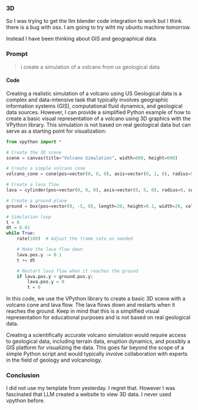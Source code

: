 ### 3D
So I was trying to get the llm blender code integration to work but I
think there is a bug with osx. I am going to try wiht my ubuntu machine
tomorrow. 

Instead I have been thinking about GIS and geographical data. 

### Prompt
>i create a simulation of a volcano from us geological data


#### Code
Creating a realistic simulation of a volcano using US Geological data is a complex and data-intensive task that typically involves geographic information systems (GIS), computational fluid dynamics, and geological data sources. However, I can provide a simplified Python example of how to create a basic visual representation of a volcano using 3D graphics with the VPython library. This simulation is not based on real geological data but can serve as a starting point for visualization:

```python
from vpython import *

# Create the 3D scene
scene = canvas(title="Volcano Simulation", width=800, height=600)

# Create a simple volcano cone
volcano_cone = cone(pos=vector(0, 0, 0), axis=vector(0, 1, 0), radius=5, color=color.red)

# Create a lava flow
lava = cylinder(pos=vector(0, 0, 0), axis=vector(0, 5, 0), radius=0, color=color.orange)

# Create a ground plane
ground = box(pos=vector(0, -5, 0), length=20, height=0.1, width=20, color=color.green)

# Simulation loop
t = 0
dt = 0.01
while True:
    rate(100)  # Adjust the frame rate as needed

    # Make the lava flow down
    lava.pos.y -= 0.1
    t += dt

    # Restart lava flow when it reaches the ground
    if lava.pos.y < ground.pos.y:
        lava.pos.y = 0
        t = 0
```

In this code, we use the VPython library to create a basic 3D scene with a volcano cone and lava flow. The lava flows down and restarts when it reaches the ground. Keep in mind that this is a simplified visual representation for educational purposes and is not based on real geological data.

Creating a scientifically accurate volcano simulation would require access to geological data, including terrain data, eruption dynamics, and possibly a GIS platform for visualizing the data. This goes far beyond the scope of a simple Python script and would typically involve collaboration with experts in the field of geology and volcanology.

### Conclusion 
I did not use my template from yesterday. I regret that. However I was
fascinated that LLM created a website to view 3D data. I never used
vpython before.
